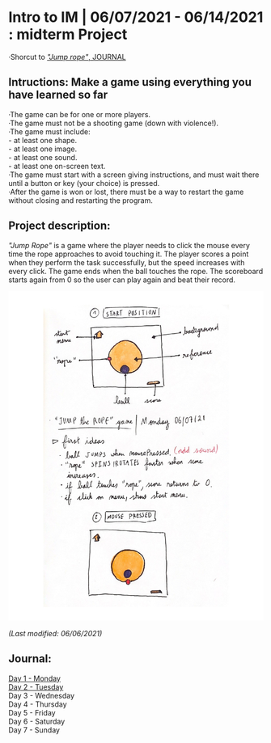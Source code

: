 # Intro to IM | 06/07/2021 - 06/14/2021  : midterm Project
 
·Shorcut to [_"Jump rope"_, JOURNAL](#Journal)

## Intructions: Make a game using everything you have learned so far

  ·The game can be for one or more players.  
  ·The game must not be a shooting game (down with violence!).  
  ·The game must include:  
     - at least one shape.  
     - at least one image.  
     - at least one sound.  
     - at least one on-screen text.  
  ·The game must start with a screen giving instructions, and must wait there until a button or key (your choice) is pressed.  
  ·After the game is won or lost, there must be a way to restart the game without closing and restarting the program.  

## Project description:

_"Jump Rope"_ is a game where the player needs to click the mouse every time the rope approaches to avoid touching it. The player scores a point when they perform the task successfully, but the speed increases with every click. The game ends when the ball touches the rope. The scoreboard starts again from 0 so the user can play again and beat their record.

<img src="concept.jpg" width="800" />

_(Last modified: 06/06/2021)_

## Journal:

[Day 1 - Monday](day1/Monday07.md)  
[Day 2 - Tuesday](day2/Tuesday08.md)  
Day 3 - Wednesday  
Day 4 - Thursday  
Day 5 - Friday  
Day 6 - Saturday  
Day 7 - Sunday  


